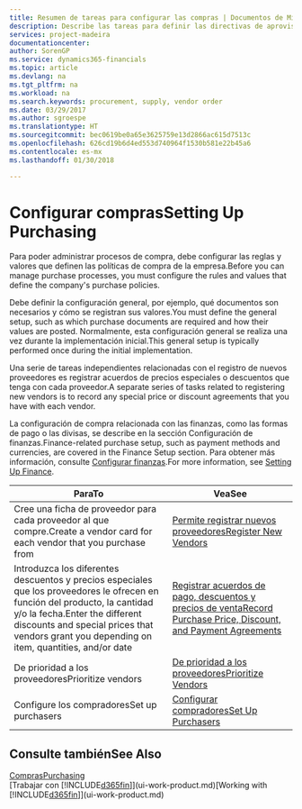 ```yaml
---
title: Resumen de tareas para configurar las compras | Documentos de Microsoft
description: Describe las tareas para definir las directivas de aprovisionamiento de su empresa y configurar sus procesos de compra.
services: project-madeira
documentationcenter: 
author: SorenGP
ms.service: dynamics365-financials
ms.topic: article
ms.devlang: na
ms.tgt_pltfrm: na
ms.workload: na
ms.search.keywords: procurement, supply, vendor order
ms.date: 03/29/2017
ms.author: sgroespe
ms.translationtype: HT
ms.sourcegitcommit: bec0619be0a65e3625759e13d2866ac615d7513c
ms.openlocfilehash: 626cd19b6d4ed553d740964f1530b581e22b45a6
ms.contentlocale: es-mx
ms.lasthandoff: 01/30/2018

---
```

# <a name="setting-up-purchasing"></a><span data-ttu-id="5b5bf-103">Configurar compras</span><span class="sxs-lookup"><span data-stu-id="5b5bf-103">Setting Up Purchasing</span></span>
<span data-ttu-id="5b5bf-104">Para poder administrar procesos de compra, debe configurar las reglas y valores que definen las políticas de compra de la empresa.</span><span class="sxs-lookup"><span data-stu-id="5b5bf-104">Before you can manage purchase processes, you must configure the rules and values that define the company's purchase policies.</span></span>

<span data-ttu-id="5b5bf-105">Debe definir la configuración general, por ejemplo, qué documentos son necesarios y cómo se registran sus valores.</span><span class="sxs-lookup"><span data-stu-id="5b5bf-105">You must define the general setup, such as which purchase documents are required and how their values are posted.</span></span> <span data-ttu-id="5b5bf-106">Normalmente, esta configuración general se realiza una vez durante la implementación inicial.</span><span class="sxs-lookup"><span data-stu-id="5b5bf-106">This general setup is typically performed once during the initial implementation.</span></span>

<span data-ttu-id="5b5bf-107">Una serie de tareas independientes relacionadas con el registro de nuevos proveedores es registrar acuerdos de precios especiales o descuentos que tenga con cada proveedor.</span><span class="sxs-lookup"><span data-stu-id="5b5bf-107">A separate series of tasks related to registering new vendors is to record any special price or discount agreements that you have with each vendor.</span></span>

<span data-ttu-id="5b5bf-108">La configuración de compra relacionada con las finanzas, como las formas de pago o las divisas, se describe en la sección Configuración de finanzas.</span><span class="sxs-lookup"><span data-stu-id="5b5bf-108">Finance-related purchase setup, such as payment methods and currencies, are covered in the Finance Setup section.</span></span> <span data-ttu-id="5b5bf-109">Para obtener más información, consulte [Configurar finanzas](finance-setup-finance.md).</span><span class="sxs-lookup"><span data-stu-id="5b5bf-109">For more information, see [Setting Up Finance](finance-setup-finance.md).</span></span>

| <span data-ttu-id="5b5bf-110">Para</span><span class="sxs-lookup"><span data-stu-id="5b5bf-110">To</span></span> | <span data-ttu-id="5b5bf-111">Vea</span><span class="sxs-lookup"><span data-stu-id="5b5bf-111">See</span></span> |
| --- | --- |
| <span data-ttu-id="5b5bf-112">Cree una ficha de proveedor para cada proveedor al que compre.</span><span class="sxs-lookup"><span data-stu-id="5b5bf-112">Create a vendor card for each vendor that you purchase from</span></span>|[<span data-ttu-id="5b5bf-113">Permite registrar nuevos proveedores</span><span class="sxs-lookup"><span data-stu-id="5b5bf-113">Register New Vendors</span></span>](purchasing-how-register-new-vendors.md) |
| <span data-ttu-id="5b5bf-114">Introduzca los diferentes descuentos y precios especiales que los proveedores le ofrecen en función del producto, la cantidad y/o la fecha.</span><span class="sxs-lookup"><span data-stu-id="5b5bf-114">Enter the different discounts and special prices that vendors grant you depending on item, quantities, and/or date</span></span> |[<span data-ttu-id="5b5bf-115">Registrar acuerdos de pago, descuentos y precios de venta</span><span class="sxs-lookup"><span data-stu-id="5b5bf-115">Record Purchase Price, Discount, and Payment Agreements</span></span>](purchasing-how-record-purchase-price-discount-payment-agreements.md) |
| <span data-ttu-id="5b5bf-116">De prioridad a los proveedores</span><span class="sxs-lookup"><span data-stu-id="5b5bf-116">Prioritize vendors</span></span> |[<span data-ttu-id="5b5bf-117">De prioridad a los proveedores</span><span class="sxs-lookup"><span data-stu-id="5b5bf-117">Prioritize Vendors</span></span>](purchasing-how-prioritize-vendors.md) |
| <span data-ttu-id="5b5bf-118">Configure los compradores</span><span class="sxs-lookup"><span data-stu-id="5b5bf-118">Set up purchasers</span></span> |[<span data-ttu-id="5b5bf-119">Configurar compradores</span><span class="sxs-lookup"><span data-stu-id="5b5bf-119">Set Up Purchasers</span></span>](purchasing-how-setup-purchasers.md) |

## <a name="see-also"></a><span data-ttu-id="5b5bf-120">Consulte también</span><span class="sxs-lookup"><span data-stu-id="5b5bf-120">See Also</span></span>
[<span data-ttu-id="5b5bf-121">Compras</span><span class="sxs-lookup"><span data-stu-id="5b5bf-121">Purchasing</span></span>](purchasing-manage-purchasing.md)  
<span data-ttu-id="5b5bf-122">[Trabajar con [!INCLUDE[d365fin](includes/d365fin_md.md)]](ui-work-product.md)</span><span class="sxs-lookup"><span data-stu-id="5b5bf-122">[Working with [!INCLUDE[d365fin](includes/d365fin_md.md)]](ui-work-product.md)</span></span>

